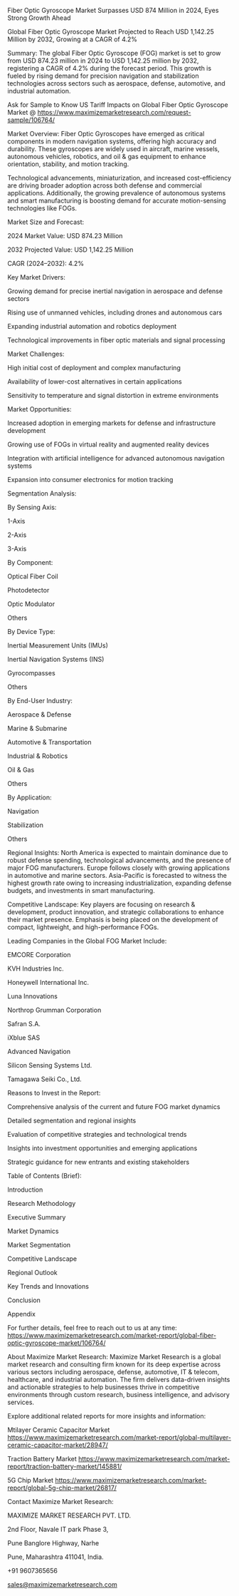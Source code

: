 Fiber Optic Gyroscope Market Surpasses USD 874 Million in 2024, Eyes Strong Growth Ahead

Global Fiber Optic Gyroscope Market Projected to Reach USD 1,142.25 Million by 2032, Growing at a CAGR of 4.2%

Summary:
The global Fiber Optic Gyroscope (FOG) market is set to grow from USD 874.23 million in 2024 to USD 1,142.25 million by 2032, registering a CAGR of 4.2% during the forecast period. This growth is fueled by rising demand for precision navigation and stabilization technologies across sectors such as aerospace, defense, automotive, and industrial automation.

Ask for Sample to Know US Tariff Impacts on Global Fiber Optic Gyroscope Market @ https://www.maximizemarketresearch.com/request-sample/106764/ 

Market Overview:
Fiber Optic Gyroscopes have emerged as critical components in modern navigation systems, offering high accuracy and durability. These gyroscopes are widely used in aircraft, marine vessels, autonomous vehicles, robotics, and oil & gas equipment to enhance orientation, stability, and motion tracking.

Technological advancements, miniaturization, and increased cost-efficiency are driving broader adoption across both defense and commercial applications. Additionally, the growing prevalence of autonomous systems and smart manufacturing is boosting demand for accurate motion-sensing technologies like FOGs.

Market Size and Forecast:

2024 Market Value: USD 874.23 Million

2032 Projected Value: USD 1,142.25 Million

CAGR (2024–2032): 4.2%

Key Market Drivers:

Growing demand for precise inertial navigation in aerospace and defense sectors

Rising use of unmanned vehicles, including drones and autonomous cars

Expanding industrial automation and robotics deployment

Technological improvements in fiber optic materials and signal processing

Market Challenges:

High initial cost of deployment and complex manufacturing

Availability of lower-cost alternatives in certain applications

Sensitivity to temperature and signal distortion in extreme environments

Market Opportunities:

Increased adoption in emerging markets for defense and infrastructure development

Growing use of FOGs in virtual reality and augmented reality devices

Integration with artificial intelligence for advanced autonomous navigation systems

Expansion into consumer electronics for motion tracking

Segmentation Analysis:

By Sensing Axis:

1-Axis

2-Axis

3-Axis

By Component:

Optical Fiber Coil

Photodetector

Optic Modulator

Others

By Device Type:

Inertial Measurement Units (IMUs)

Inertial Navigation Systems (INS)

Gyrocompasses

Others

By End-User Industry:

Aerospace & Defense

Marine & Submarine

Automotive & Transportation

Industrial & Robotics

Oil & Gas

Others

By Application:

Navigation

Stabilization

Others

Regional Insights:
North America is expected to maintain dominance due to robust defense spending, technological advancements, and the presence of major FOG manufacturers. Europe follows closely with growing applications in automotive and marine sectors. Asia-Pacific is forecasted to witness the highest growth rate owing to increasing industrialization, expanding defense budgets, and investments in smart manufacturing.

Competitive Landscape:
Key players are focusing on research & development, product innovation, and strategic collaborations to enhance their market presence. Emphasis is being placed on the development of compact, lightweight, and high-performance FOGs.

Leading Companies in the Global FOG Market Include:

EMCORE Corporation

KVH Industries Inc.

Honeywell International Inc.

Luna Innovations

Northrop Grumman Corporation

Safran S.A.

iXblue SAS

Advanced Navigation

Silicon Sensing Systems Ltd.

Tamagawa Seiki Co., Ltd.

Reasons to Invest in the Report:

Comprehensive analysis of the current and future FOG market dynamics

Detailed segmentation and regional insights

Evaluation of competitive strategies and technological trends

Insights into investment opportunities and emerging applications

Strategic guidance for new entrants and existing stakeholders

Table of Contents (Brief):

Introduction

Research Methodology

Executive Summary

Market Dynamics

Market Segmentation

Competitive Landscape

Regional Outlook

Key Trends and Innovations

Conclusion

Appendix

For further details, feel free to reach out to us at any time: https://www.maximizemarketresearch.com/market-report/global-fiber-optic-gyroscope-market/106764/ 

About Maximize Market Research:
Maximize Market Research is a global market research and consulting firm known for its deep expertise across various sectors including aerospace, defense, automotive, IT & telecom, healthcare, and industrial automation. The firm delivers data-driven insights and actionable strategies to help businesses thrive in competitive environments through custom research, business intelligence, and advisory services.

Explore additional related reports for more insights and information:

Mtilayer Ceramic Capacitor Market https://www.maximizemarketresearch.com/market-report/global-multilayer-ceramic-capacitor-market/28947/ 

Traction Battery Market https://www.maximizemarketresearch.com/market-report/traction-battery-market/145881/ 

5G Chip Market https://www.maximizemarketresearch.com/market-report/global-5g-chip-market/26817/ 

Contact Maximize Market Research:

MAXIMIZE MARKET RESEARCH PVT. LTD.

2nd Floor, Navale IT park Phase 3,

Pune Banglore Highway, Narhe

Pune, Maharashtra 411041, India.

+91 9607365656

sales@maximizemarketresearch.com
